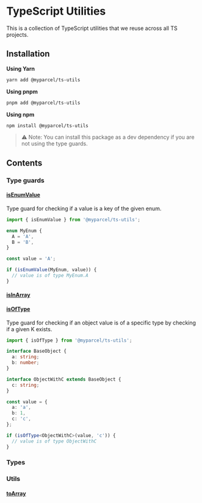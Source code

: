 # TypeScript Utilities

This is a collection of TypeScript utilities that we reuse across all TS projects.

## Installation

**Using Yarn**

```bash
yarn add @myparcel/ts-utils
```

**Using pnpm**

```bash
pnpm add @myparcel/ts-utils
```

**Using npm**

```bash
npm install @myparcel/ts-utils
```

> ⚠️ Note: You can install this package as a dev dependency if you are not using the type guards.

## Contents

### Type guards

#### [isEnumValue](src/type-guards/isEnumValue.ts)

Type guard for checking if a value is a key of the given enum.

```ts
import { isEnumValue } from '@myparcel/ts-utils';

enum MyEnum {
  A = 'A',
  B = 'B',
}

const value = 'A';

if (isEnumValue(MyEnum, value)) {
  // value is of type MyEnum.A
}
```

#### [isInArray](src/type-guards/isInArray.ts)


#### [isOfType](src/type-guards/isOfType.ts)
Type guard for checking if an object value is of a specific type by checking if a given K exists.

```ts
import { isOfType } from '@myparcel/ts-utils';

interface BaseObject {
  a: string;
  b: number;
}

interface ObjectWithC extends BaseObject {
  c: string;
}

const value = {
  a: 'a',
  b: 1,
  c: 'c',
};

if (isOfType<ObjectWithC>(value, 'c')) {
  // value is of type ObjectWithC
}
```

### Types

### Utils

#### [toArray](src/utils/toArray.ts)

